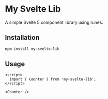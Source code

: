 # My Svelte Lib

A simple Svelte 5 component library using runes.

## Installation

```bash
npm install my-svelte-lib
```

## Usage

```svelte
<script>
  import { Counter } from 'my-svelte-lib';
</script>

<Counter />
```